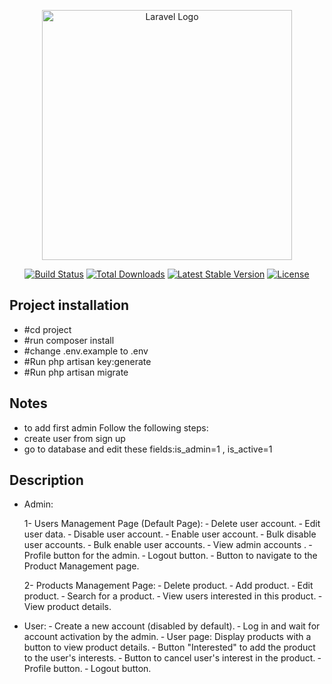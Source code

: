 <p align="center"><a href="https://laravel.com" target="_blank"><img src="https://raw.githubusercontent.com/laravel/art/master/logo-lockup/5%20SVG/2%20CMYK/1%20Full%20Color/laravel-logolockup-cmyk-red.svg" width="400" alt="Laravel Logo"></a></p>

<p align="center">
<a href="https://github.com/laravel/framework/actions"><img src="https://github.com/laravel/framework/workflows/tests/badge.svg" alt="Build Status"></a>
<a href="https://packagist.org/packages/laravel/framework"><img src="https://img.shields.io/packagist/dt/laravel/framework" alt="Total Downloads"></a>
<a href="https://packagist.org/packages/laravel/framework"><img src="https://img.shields.io/packagist/v/laravel/framework" alt="Latest Stable Version"></a>
<a href="https://packagist.org/packages/laravel/framework"><img src="https://img.shields.io/packagist/l/laravel/framework" alt="License"></a>
</p>




## Project installation

- #cd project
- #run composer install
- #change .env.example to .env
- #Run php artisan key:generate
- #Run php artisan migrate

## Notes
- to add first admin Follow the following steps:
- create user from sign up
- go to database and edit these fields:is_admin=1 , is_active=1
  
## Description

- Admin:
  
   1- Users Management Page (Default Page):
  ‐ Delete user account.
  ‐ Edit user data.
  ‐ Disable user account.
  ‐ Enable user account.
  ‐ Bulk disable user accounts.
  ‐ Bulk enable user accounts.
  ‐ View admin accounts .
  ‐ Profile button for the admin.
  ‐ Logout button.
  ‐ Button to navigate to the Product Management page.

  2- Products Management Page:
  ‐ Delete product.
  ‐ Add product.
  ‐ Edit product.
  ‐ Search for a product.
  ‐ View users interested in this product.
  ‐ View product details.


- User:
  ‐ Create a new account (disabled by default).
  ‐ Log in and wait for account activation by the admin.
  ‐ User page: Display products with a button to view product details.
  ‐ Button "Interested" to add the product to the user's interests.
  ‐ Button to cancel user's interest in the product.
  ‐ Profile button.
  ‐ Logout button.

